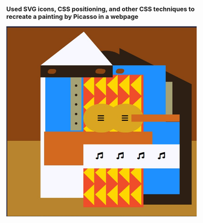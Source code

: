 <h3>Used SVG icons, CSS positioning, and other CSS techniques to recreate a painting by Picasso in a webpage</h3>
<p align="center">
  <img src="./p.jpg">
</p>

